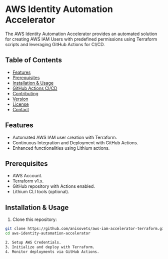 # AWS Identity Automation Accelerator



The AWS Identity Automation Accelerator provides an automated solution for creating AWS IAM Users with predefined permissions using Terraform scripts and leveraging GitHub Actions for CI/CD.

## Table of Contents

- [Features](#features)
- [Prerequisites](#prerequisites)
- [Installation & Usage](#installation--usage)
- [GitHub Actions CI/CD](#github-actions-cicd)
- [Contributing](#contributing)
- [Version](#version)
- [License](#license)
- [Contact](#contact)

## Features

- Automated AWS IAM user creation with Terraform.
- Continuous Integration and Deployment with GitHub Actions.
- Enhanced functionalities using Lithium actions.

## Prerequisites

- AWS Account.
- Terraform v1.x.
- GitHub repository with Actions enabled.
- Lithium CLI tools (optional).

## Installation & Usage

1. Clone this repository:
```bash
git clone https://github.com/anisovets/aws-iam-accelerator-terraform.git
cd aws-identity-automation-accelerator

2. Setup AWS Credentials.
3. Initialize and deploy with Terraform.
4. Monitor deployments via GitHub Actions.